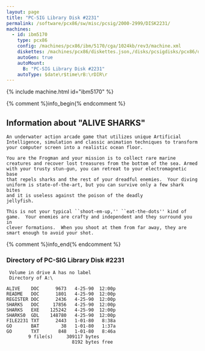 ```yaml
---
layout: page
title: "PC-SIG Library Disk #2231"
permalink: /software/pcx86/sw/misc/pcsig/2000-2999/DISK2231/
machines:
  - id: ibm5170
    type: pcx86
    config: /machines/pcx86/ibm/5170/cga/1024kb/rev3/machine.xml
    diskettes: /machines/pcx86/diskettes.json,/disks/pcsigdisks/pcx86/diskettes.json
    autoGen: true
    autoMount:
      B: "PC-SIG Library Disk #2231"
    autoType: $date\r$time\rB:\rDIR\r
---
```


{% include machine.html id="ibm5170" %}

{% comment %}info_begin{% endcomment %}

## Information about "ALIVE SHARKS"

    An underwater action arcade game that utilizes unique Artificial
    Intelligence, simulation and classic animation techniques to transform
    your computer screen into a realistic ocean floor.
    
    You are the Frogman and your mission is to collect rare marine
    creatures and recover lost treasures from the bottom of the sea. Armed
    with your trusty stun-gun, you can retreat to your electromagnetic base
    that repels sharks and the rest of your dreadful enemies.  Your diving
    uniform is state-of-the-art, but you can survive only a few shark bites
    and it is useless against the poison of the deadly
    jellyfish.
    
    This is not your typical ``shoot-em-up,'' ``eat-the-dots'' kind of
    game.  Your enemies are crafty and independent and they surround you in
    clever formations.  When you shoot at them from far away, they are
    smart enough to avoid your shot.
{% comment %}info_end{% endcomment %}


### Directory of PC-SIG Library Disk #2231

     Volume in drive A has no label
     Directory of A:\

    ALIVE    DOC      9673   4-25-90  12:00p
    README   DOC      1801   4-25-90  12:00p
    REGISTER DOC      2436   4-25-90  12:00p
    SHARKS   DOC     17856   4-25-90  12:00p
    SHARKS   EXE    125242   4-25-90  12:00p
    SHARKS0  GDL    148780   4-25-90  12:00p
    FILE2231 TXT      2443   1-01-80   8:38a
    GO       BAT        38   1-01-80   1:37a
    GO       TXT       848   1-01-80   8:46a
            9 file(s)     309117 bytes
                            8192 bytes free
